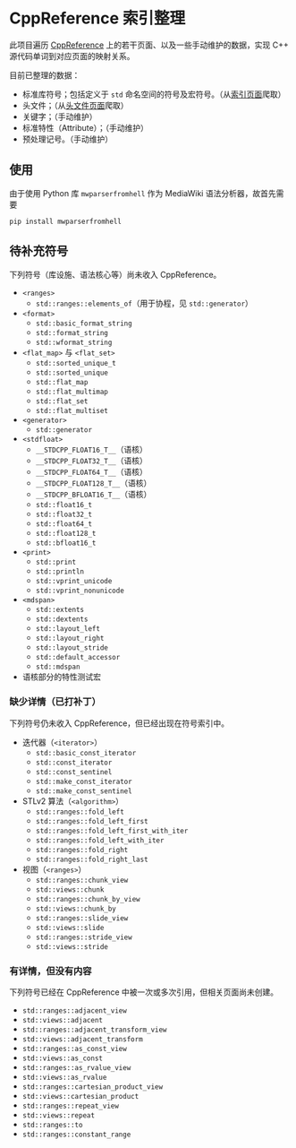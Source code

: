 # CppReference 索引整理

此项目遍历 [CppReference](http://en.cppreference.com) 上的若干页面、以及一些手动维护的数据，实现 C++ 源代码单词到对应页面的映射关系。

目前已整理的数据：
- 标准库符号；包括定义于 `std` 命名空间的符号及宏符号。（从[索引页面](https://en.cppreference.com/w/cpp/symbol_index)爬取）
- 头文件；（从[头文件页面](https://en.cppreference.com/w/cpp/header)爬取）
- 关键字；（手动维护）
- 标准特性（Attribute）；（手动维护）
- 预处理记号。（手动维护）

## 使用

由于使用 Python 库 `mwparserfromhell` 作为 MediaWiki 语法分析器，故首先需要
```
pip install mwparserfromhell
```

## 待补充符号

下列符号（库设施、语法核心等）尚未收入 CppReference。
- `<ranges>`
  - `std::ranges::elements_of`（用于协程，见 `std::generator`）
- `<format>`
  - `std::basic_format_string`
  - `std::format_string`
  - `std::wformat_string`
- `<flat_map>` 与 `<flat_set>`
  - `std::sorted_unique_t`
  - `std::sorted_unique`
  - `std::flat_map`
  - `std::flat_multimap`
  - `std::flat_set`
  - `std::flat_multiset`
- `<generator>`
  - `std::generator`
- `<stdfloat>`
  - `__STDCPP_FLOAT16_T__`（语核）
  - `__STDCPP_FLOAT32_T__`（语核）
  - `__STDCPP_FLOAT64_T__`（语核）
  - `__STDCPP_FLOAT128_T__`（语核）
  - `__STDCPP_BFLOAT16_T__`（语核）
  - `std::float16_t`
  - `std::float32_t`
  - `std::float64_t`
  - `std::float128_t`
  - `std::bfloat16_t`
- `<print>`
  - `std::print`
  - `std::println`
  - `std::vprint_unicode`
  - `std::vprint_nonunicode`
- `<mdspan>`
  - `std::extents`
  - `std::dextents`
  - `std::layout_left`
  - `std::layout_right`
  - `std::layout_stride`
  - `std::default_accessor`
  - `std::mdspan`
- 语核部分的特性测试宏

### 缺少详情（已打补丁）

下列符号仍未收入 CppReference，但已经出现在符号索引中。
- 迭代器（`<iterator>`）
  - `std::basic_const_iterator`
  - `std::const_iterator`
  - `std::const_sentinel`
  - `std::make_const_iterator`
  - `std::make_const_sentinel`
- STLv2 算法（`<algorithm>`）
  - `std::ranges::fold_left`
  - `std::ranges::fold_left_first`
  - `std::ranges::fold_left_first_with_iter`
  - `std::ranges::fold_left_with_iter`
  - `std::ranges::fold_right`
  - `std::ranges::fold_right_last`
- 视图（`<ranges>`）
  - `std::ranges::chunk_view`
  - `std::views::chunk`
  - `std::ranges::chunk_by_view`
  - `std::views::chunk_by`
  - `std::ranges::slide_view`
  - `std::views::slide`
  - `std::ranges::stride_view`
  - `std::views::stride`

### 有详情，但没有内容

下列符号已经在 CppReference 中被一次或多次引用，但相关页面尚未创建。

- `std::ranges::adjacent_view`
- `std::views::adjacent`
- `std::ranges::adjacent_transform_view`
- `std::views::adjacent_transform`
- `std::ranges::as_const_view`
- `std::views::as_const`
- `std::ranges::as_rvalue_view`
- `std::views::as_rvalue`
- `std::ranges::cartesian_product_view`
- `std::views::cartesian_product`
- `std::ranges::repeat_view`
- `std::views::repeat`
- `std::ranges::to`
- `std::ranges::constant_range`

